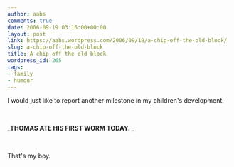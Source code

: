 ```yaml
---
author: aabs
comments: true
date: 2006-09-19 03:16:00+00:00
layout: post
link: https://aabs.wordpress.com/2006/09/19/a-chip-off-the-old-block/
slug: a-chip-off-the-old-block
title: A chip off the old block
wordpress_id: 265
tags:
- family
- humour
---
```


I would just like to report another milestone in my children's development.


 
 

**_THOMAS ATE HIS FIRST WORM TODAY. _**
	

 
 

That's my boy.
